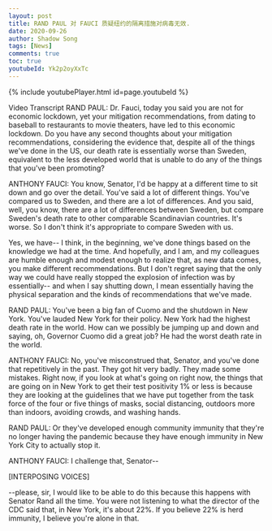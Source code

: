 ```yaml
---
layout: post
title: RAND PAUL 对 FAUCI 质疑纽约的隔离措施对病毒无效. 
date: 2020-09-26
author: Shadow Song
tags: [News]
comments: true
toc: true
youtubeId: Yk2p2oyXxTc
---
```


{% include youtubePlayer.html id=page.youtubeId %}

Video Transcript
RAND PAUL: Dr. Fauci, today you said you are not for economic lockdown, yet your mitigation recommendations, from dating to baseball to restaurants to movie theaters, have led to this economic lockdown. Do you have any second thoughts about your mitigation recommendations, considering the evidence that, despite all of the things we've done in the US, our death rate is essentially worse than Sweden, equivalent to the less developed world that is unable to do any of the things that you've been promoting?

ANTHONY FAUCI: You know, Senator, I'd be happy at a different time to sit down and go over the detail. You've said a lot of different things. You've compared us to Sweden, and there are a lot of differences. And you said, well, you know, there are a lot of differences between Sweden, but compare Sweden's death rate to other comparable Scandinavian countries. It's worse. So I don't think it's appropriate to compare Sweden with us.

Yes, we have-- I think, in the beginning, we've done things based on the knowledge we had at the time. And hopefully, and I am, and my colleagues are humble enough and modest enough to realize that, as new data comes, you make different recommendations. But I don't regret saying that the only way we could have really stopped the explosion of infection was by essentially-- and when I say shutting down, I mean essentially having the physical separation and the kinds of recommendations that we've made.

RAND PAUL: You've been a big fan of Cuomo and the shutdown in New York. You've lauded New York for their policy. New York had the highest death rate in the world. How can we possibly be jumping up and down and saying, oh, Governor Cuomo did a great job? He had the worst death rate in the world.

ANTHONY FAUCI: No, you've misconstrued that, Senator, and you've done that repetitively in the past. They got hit very badly. They made some mistakes. Right now, if you look at what's going on right now, the things that are going on in New York to get their test positivity 1% or less is because they are looking at the guidelines that we have put together from the task force of the four or five things of masks, social distancing, outdoors more than indoors, avoiding crowds, and washing hands.

RAND PAUL: Or they've developed enough community immunity that they're no longer having the pandemic because they have enough immunity in New York City to actually stop it.

ANTHONY FAUCI: I challenge that, Senator--

[INTERPOSING VOICES]

--please, sir, I would like to be able to do this because this happens with Senator Rand all the time. You were not listening to what the director of the CDC said that, in New York, it's about 22%. If you believe 22% is herd immunity, I believe you're alone in that.